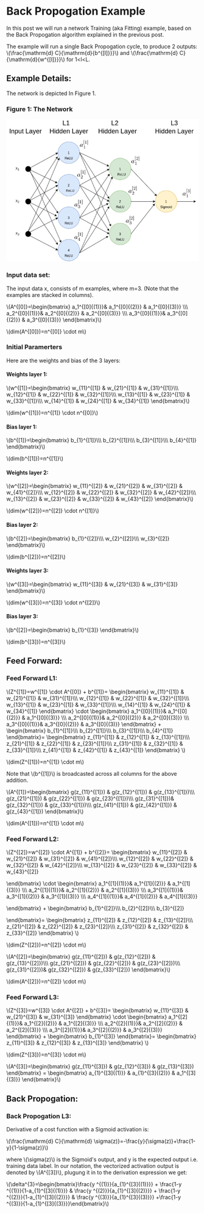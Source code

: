 # Back Propogation Example
In this post we will run a network Training (aka Fitting) example, based on the Back Propogation algorithm explained in the previous post.

The example will run a single Back Propogation cycle, to produce 2 outputs: \\(\frac{\mathrm{d} C}{\mathrm{d}{b^{[l]}}}\\) and \\(\frac{\mathrm{d} C}{\mathrm{d}{w^{[l]}}}\\) for 1<l<L.

## Example Details:

The network is depicted In Figure 1.

### Figure 1: The Network
![](../assets/images/neural-networks/deep-neural-network-fw-bw-example.png)

### Input data set:
The input data x, consists of m examples, where m=3. (Note that the examples are stacked in columns).

\\(A^{[0]}=\begin{bmatrix}
a_1^{[0]{(1)}}& a_1^{[0]{(2)}} & a_1^{[0]{(3)}} \\\\\\
a_2^{[0]{(1)}}& a_2^{[0]{(2)}} & a_2^{[0]{(3)}} \\\\\\
a_3^{[0]{(1)}}& a_3^{[0]{(2)}} & a_3^{[0]{(3)}}
\end{bmatrix}\\)

\\(dim(A^{[0]})=n^{[0]} \cdot m\\)

### Initial Paramerters

Here are the weights and bias of the 3 layers:

#### Weights layer 1:

\\(w^{[1]}=\begin{bmatrix}
w_{11}^{[1]} & w_{21}^{[1]} & w_{31}^{[1]}\\\\\\
w_{12}^{[1]} & w_{22}^{[1]} & w_{32}^{[1]}\\\\\\
w_{13}^{[1]} & w_{23}^{[1]} & w_{33}^{[1]}\\\\\\
w_{14}^{[1]} & w_{24}^{[1]} & w_{34}^{[1]}
\end{bmatrix}\\)

\\(dim(w^{[1]})=n^{[1]} \cdot n^{[0]}\\)


#### Bias layer 1:


\\(b^{[1]}=\begin{bmatrix}
b_{1}^{[1]}\\\\\\
b_{2}^{[1]}\\\\\\
b_{3}^{[1]}\\\\\\
b_{4}^{[1]}
\end{bmatrix}\\)

\\(dim(b^{[1]})=n^{[1]}\\)


#### Weights layer 2:

\\(w^{[2]}=\begin{bmatrix}
w_{11}^{[2]} & w_{21}^{[2]} & w_{31}^{[2]} & w_{41}^{[2]}\\\\\\
w_{12}^{[2]} & w_{22}^{[2]} & w_{32}^{[2]} & w_{42}^{[2]}\\\\\\
w_{13}^{[2]} & w_{23}^{[2]} & w_{33}^{[2]} & w_{43}^{[2]}
\end{bmatrix}\\)

\\(dim(w^{[2]})=n^{[2]} \cdot n^{[1]}\\)

#### Bias layer 2:


\\(b^{[2]}=\begin{bmatrix}
b_{1}^{[2]}\\\\\\ 
w_{2}^{[2]}\\\\\\
w_{3}^{[2]} 
\end{bmatrix}\\)

\\(dim(b^{[2]})=n^{[2]}\\)


#### Weights layer 3:

\\(w^{[3]}=\begin{bmatrix}
w_{11}^{[3]} & w_{21}^{[3]} & w_{31}^{[3]}
\end{bmatrix}\\)

\\(dim(w^{[3]})=n^{[3]} \cdot n^{[2]}\\)

#### Bias layer 3:


\\(b^{[2]}=\begin{bmatrix}
b_{1}^{[3]}
\end{bmatrix}\\)

\\(dim(b^{[3]})=n^{[3]}\\)


## Feed Forward:

### Feed Forward L1:

\\(Z^{[1]}=w^{[1]} \cdot A^{[0]} + b^{[1]}= \begin{bmatrix}
w_{11}^{[1]} & w_{21}^{[1]} & w_{31}^{[1]}\\\\\\
w_{12}^{[1]} & w_{22}^{[1]} & w_{32}^{[1]}\\\\\\
w_{13}^{[1]} & w_{23}^{[1]} & w_{33}^{[1]}\\\\\\
w_{14}^{[1]} & w_{24}^{[1]} & w_{34}^{[1]}
\end{bmatrix} \cdot 
\begin{bmatrix}
a_1^{[0]{(1)}}& a_1^{[0]{(2)}} & a_1^{[0]{(3)}} \\\\\\
a_2^{[0]{(1)}}& a_2^{[0]{(2)}} & a_2^{[0]{(3)}} \\\\\\
a_3^{[0]{(1)}}& a_3^{[0]{(2)}} & a_3^{[0]{(3)}}
\end{bmatrix} + 
\begin{bmatrix}
b_{1}^{[1]}\\\\\\
b_{2}^{[1]}\\\\\\
b_{3}^{[1]}\\\\\\
b_{4}^{[1]}
\end{bmatrix}=
\begin{bmatrix}
z_{11}^{[1]} & z_{12}^{[1]} & z_{13}^{[1]}\\\\\\
z_{21}^{[1]} & z_{22}^{[1]} & z_{23}^{[1]}\\\\\\
z_{31}^{[1]} & z_{32}^{[1]} & z_{33}^{[1]}\\\\\\
z_{41}^{[1]} & z_{42}^{[1]} & z_{43}^{[1]}
\end{bmatrix}
\\)

\\(dim(Z^{[1]})=n^{[1]} \cdot m\\)

Note that \\(b^{[1]}\\) is broadcasted across all columns for the above addition.

\\(A^{[1]}=\begin{bmatrix}
g(z_{11}^{[1]}) & g(z_{12}^{[1]}) & g(z_{13}^{[1]})\\\\\\
g(z_{21}^{[1]}) & g(z_{22}^{[1]}) & g(z_{23}^{[1]})\\\\\\
g(z_{31}^{[1]})& g(z_{32}^{[1]}) & g(z_{33}^{[1]})\\\\\\
g(z_{41}^{[1]}) & g(z_{42}^{[1]}) & g(z_{43}^{[1]})
\end{bmatrix}\\)

\\(dim(A^{[1]})=n^{[1]} \cdot m\\)

### Feed Forward L2:


\\(Z^{[2]}=w^{[2]} \cdot A^{[1]} + b^{[2]}= \begin{bmatrix}
w_{11}^{[2]} & w_{21}^{[2]} & w_{31}^{[2]} & w_{41}^{[2]}\\\\\\
w_{12}^{[2]} & w_{22}^{[2]} & w_{32}^{[2]} & w_{42}^{[2]}\\\\\\
w_{13}^{[2]} & w_{23}^{[2]} & w_{33}^{[2]} & w_{43}^{[2]}

\end{bmatrix} \cdot 
\begin{bmatrix}
a_1^{[1]{(1)}}& a_1^{[1]{(2)}} & a_1^{[1]{(3)}} \\\\\\
a_2^{[1]{(1)}}& a_2^{[1]{(2)}} & a_2^{[1]{(3)}} \\\\\\
a_3^{[1]{(1)}}& a_3^{[1]{(2)}} & a_3^{[1]{(3)}} \\\\\\
a_4^{[1]{(1)}}& a_4^{[1]{(2)}} & a_4^{[1]{(3)}}

\end{bmatrix} + 
\begin{bmatrix}
b_{1}^{[2]}\\\\\\
b_{2}^{[2]}\\\\\\
b_{3}^{[2]}

\end{bmatrix}=
\begin{bmatrix}
z_{11}^{[2]} & z_{12}^{[2]} & z_{13}^{[2]}\\\\\\
z_{21}^{[2]} & z_{22}^{[2]} & z_{23}^{[2]}\\\\\\
z_{31}^{[2]} & z_{32}^{[2]} & z_{33}^{[2]}
\end{bmatrix}
\\)

\\(dim(Z^{[2]})=n^{[2]} \cdot m\\)


\\(A^{[2]}=\begin{bmatrix}
g(z_{11}^{[2]}) & g(z_{12}^{[2]}) & g(z_{13}^{[2]})\\\\\\
g(z_{21}^{[2]}) & g(z_{22}^{[2]}) & g(z_{23}^{[2]})\\\\\\
g(z_{31}^{[2]})& g(z_{32}^{[2]}) & g(z_{33}^{[2]})
\end{bmatrix}\\)

\\(dim(A^{[2]})=n^{[2]} \cdot m\\)

### Feed Forward L3:


\\(Z^{[3]}=w^{[3]} \cdot A^{[2]} + b^{[3]}= \begin{bmatrix}
w_{11}^{[3]} & w_{21}^{[3]} & w_{31}^{[3]}
\end{bmatrix} \cdot
\begin{bmatrix}
a_1^{[2]{(1)}}& a_1^{[2]{(2)}} & a_1^{[2]{(3)}} \\\\\\
a_2^{[2]{(1)}}& a_2^{[2]{(2)}} & a_2^{[2]{(3)}} \\\\\\
a_3^{[2]{(1)}}& a_3^{[2]{(2)}} & a_3^{[2]{(3)}}
\end{bmatrix} + 
\begin{bmatrix}
b_{1}^{[3]}
\end{bmatrix}=
\begin{bmatrix}
z_{11}^{[3]} & z_{12}^{[3]} & z_{13}^{[3]}
\end{bmatrix}
\\)

\\(dim(Z^{[3]})=n^{[3]} \cdot m\\)

\\(A^{[3]}=\begin{bmatrix}
g(z_{11}^{[3]}) & g(z_{12}^{[3]}) & g(z_{13}^{[3]})
\end{bmatrix} = \begin{bmatrix}
a_{1}^{[3]{(1)}} & a_{1}^{[3]{(2)}} & a_1^{[3]{(3)}}
\end{bmatrix}\\)


## Back Propogation:

### Back Propogation L3:

Derivative of a cost function with a Sigmoid activation is:

\\(\frac{\mathrm{d} C}{\mathrm{d} \sigma(z)}=-\frac{y}{\sigma(z)}+\frac{1-y}{1-\sigma(z)}\\)

where \\(\sigma(z)\\) is the Sigmoid's output, and y is the expected output i.e. training data label. In our notation, the vectorized activation output is denoted by \\(A^{[3]}\\), plugung it in to the derivation expression we get:

\\(\delta^{3}=\begin{bmatrix}\frac{y ^{(1)}}{a_{1}^{[3]{(1)}}} + \frac{1-y ^{(1)}}{1-a_{1}^{[3]{(1)}}} & \frac{y ^{(2)}}{a_{1}^{[3]{(2)}}} + \frac{1-y ^{(2)}}{1-a_{1}^{[3]{(2)}}} & \frac{y ^{(3)}}{a_{1}^{[3]{(3)}}} +\frac{1-y ^{(3)}}{1-a_{1}^{[3]{(3)}}}\end{bmatrix}\\)




